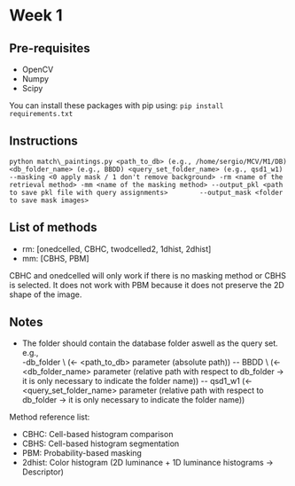 # Week 1

## Pre-requisites
- OpenCV
- Numpy
- Scipy

You can install these packages with pip using: 
`pip install requirements.txt`

## Instructions
`python match\_paintings.py <path_to_db> (e.g., /home/sergio/MCV/M1/DB) <db_folder_name> (e.g., BBDD) <query_set_folder_name> (e.g., qsd1_w1) --masking <0 apply mask / 1 don't remove background> -rm <name of the retrieval method> -mm <name of the masking method> --output_pkl <path to save pkl file with query assignments>        --output_mask <folder to save mask images>`

## List of methods
<ul>
    <li> rm: [onedcelled, CBHC, twodcelled2, 1dhist, 2dhist]</li>
    <li> mm: [CBHS, PBM]</li>
</ul>

CBHC and onedcelled will only work if there is no masking method or CBHS is selected. It does not work with PBM because it does not preserve the 2D shape of the image.

## Notes
 - The folder should contain the database folder aswell as the query set. \
    e.g., \
    -db_folder \ (<- <path_to_db> parameter (absolute path))
    -- BBDD \ (<- <db_folder_name> parameter (relative path with respect to db_folder -> it is only necessary to indicate the folder name))
    -- qsd1_w1 (<- <query_set_folder_name> parameter (relative path with respect to db_folder -> it is only necessary to indicate the folder name))

Method reference list:
- CBHC: Cell-based histogram comparison
- CBHS: Cell-based histogram segmentation
- PBM: Probability-based masking
- 2dhist: Color histogram (2D luminance + 1D luminance histograms -> Descriptor)
